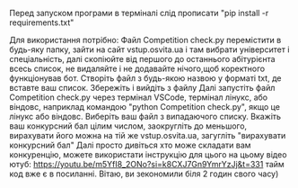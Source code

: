 Перед запуском програми в терміналі слід прописати "pip install -r requirements.txt"

Для використання потрібно:
Файл Competition check.py перемістити в будь-яку папку, зайти на сайт vstup.osvita.ua і там вибрати університет і спеціальність,
далі скопіюйте від першого до останнього абітурієнта всесь список,
не видаляйте і не додавайте нічого,щоб коректного функціонував бот.
Створіть файл з будь-якою назвою у форматі txt, де вставте ваш список.
Збережіть і вийдіть з файлу
Далі запустіть файл Competition check.py через термінал VSCode, термінал лінукс, або віндовс, наприклад командою "python Competition check.py", якщо це лінукс або віндовс.
Виберіть ваш файл з випадаючого списку.
Вкажіть ваш конкурсний бал цілим числом, заокругліть до меньшого, вирахувати його можна на тій же vstup.osvita.ua, загугліть "вирахувати конкурсний бал"
Далі просто дивіться хто може складати вам конкуренцію, можете використати інструкцію для цього на цьому відео ютуб: https://youtu.be/m5YfI8_2ONo?si=k8CXJ7Gn9YmrYzJj&t=331 тайм код вже є в посиланні.
Вітаю, ви зекономили біля 2 годин свого часу)
